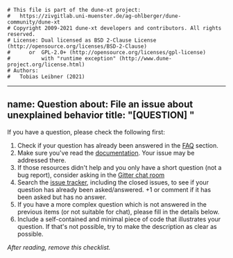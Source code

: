 ```
# This file is part of the dune-xt project:
#   https://zivgitlab.uni-muenster.de/ag-ohlberger/dune-community/dune-xt
# Copyright 2009-2021 dune-xt developers and contributors. All rights reserved.
# License: Dual licensed as BSD 2-Clause License (http://opensource.org/licenses/BSD-2-Clause)
#      or  GPL-2.0+ (http://opensource.org/licenses/gpl-license)
#          with "runtime exception" (http://www.dune-project.org/license.html)
# Authors:
#   Tobias Leibner (2021)
```

---
name: Question
about: File an issue about unexplained behavior
title: "[QUESTION] "
---

If you have a question, please check the following first:

1. Check if your question has already been answered in the [FAQ][] section.
2. Make sure you've read the [documentation][]. Your issue may be addressed there.
3. If those resources didn't help and you only have a short question (not a bug report), consider asking in the [Gitter chat room][]
4. Search the [issue tracker][], including the closed issues, to see if your question has already been asked/answered. +1 or comment if it has been asked but has no answer.
5. If you have a more complex question which is not answered in the previous items (or not suitable for chat), please fill in the details below.
6. Include a self-contained and minimal piece of code that illustrates your question. If that's not possible, try to make the description as clear as possible.

[FAQ]: http://pybind11.readthedocs.io/en/latest/faq.html
[documentation]: https://pybind11.readthedocs.io
[issue tracker]: https://github.com/pybind/pybind11/issues
[Gitter chat room]: https://gitter.im/pybind/Lobby

*After reading, remove this checklist.*
